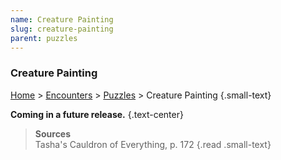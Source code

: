```yaml
---
name: Creature Painting
slug: creature-painting
parent: puzzles
---
```

### Creature Painting
[Home](dm-operations-center) > [Encounters](encounters-menu) > [Puzzles](puzzles) > Creature Painting {.small-text}

**Coming in a future release.** {.text-center}

> **Sources** <br/>
> Tasha's Cauldron of Everything, p. 172
{.read .small-text}
